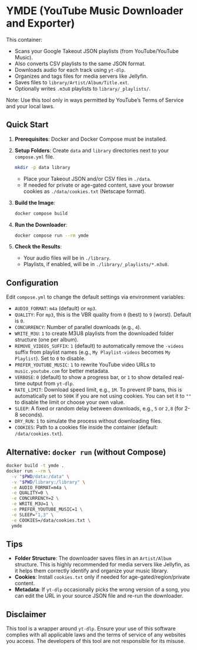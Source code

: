 # YMDE (YouTube Music Downloader and Exporter)

This container:
- Scans your Google Takeout JSON playlists (from YouTube/YouTube Music).
- Also converts CSV playlists to the same JSON format.
- Downloads audio for each track using `yt-dlp`.
- Organizes and tags files for media servers like Jellyfin.
- Saves files to `library/Artist/Album/Title.ext`.
- Optionally writes `.m3u8` playlists to `library/_playlists/`.

Note: Use this tool only in ways permitted by YouTube’s Terms of Service and your local laws.

## Quick Start

1.  **Prerequisites**: Docker and Docker Compose must be installed.

2.  **Setup Folders**: Create `data` and `library` directories next to your `compose.yml` file.

    ```bash
    mkdir -p data library
    ```

    - Place your Takeout JSON and/or CSV files in `./data`.
    - If needed for private or age-gated content, save your browser cookies as `./data/cookies.txt` (Netscape format).

3.  **Build the Image**:

    ```bash
    docker compose build
    ```

4.  **Run the Downloader**:

    ```bash
    docker compose run --rm ymde
    ```

5.  **Check the Results**:
    - Your audio files will be in `./library`.
    - Playlists, if enabled, will be in `./library/_playlists/*.m3u8`.

## Configuration

Edit `compose.yml` to change the default settings via environment variables:

- `AUDIO_FORMAT`: `m4a` (default) or `mp3`.
- `QUALITY`: For `mp3`, this is the VBR quality from `0` (best) to `9` (worst). Default is `0`.
- `CONCURRENCY`: Number of parallel downloads (e.g., `4`).
- `WRITE_M3U`: `1` to create M3U8 playlists from the downloaded folder structure (one per album).
- `REMOVE_VIDEOS_SUFFIX`: `1` (default) to automatically remove the `-videos` suffix from playlist names (e.g., `My Playlist-videos` becomes `My Playlist`). Set to `0` to disable.
- `PREFER_YOUTUBE_MUSIC`: `1` to rewrite YouTube video URLs to `music.youtube.com` for better metadata.
- `VERBOSE`: `0` (default) to show a progress bar, or `1` to show detailed real-time output from `yt-dlp`.
- `RATE_LIMIT`: Download speed limit, e.g., `1M`. To prevent IP bans, this is automatically set to `500K` if you are not using cookies. You can set it to `""` to disable the limit or choose your own value.
- `SLEEP`: A fixed or random delay between downloads, e.g., `5` or `2,8` (for 2-8 seconds).
- `DRY_RUN`: `1` to simulate the process without downloading files.
- `COOKIES`: Path to a cookies file inside the container (default: `/data/cookies.txt`).


## Alternative: `docker run` (without Compose)

```bash
docker build -t ymde .
docker run --rm \
  -v "$PWD/data:/data" \
  -v "$PWD/library:/library" \
  -e AUDIO_FORMAT=m4a \
  -e QUALITY=0 \
  -e CONCURRENCY=2 \
  -e WRITE_M3U=1 \
  -e PREFER_YOUTUBE_MUSIC=1 \
  -e SLEEP="1,3" \
  -e COOKIES=/data/cookies.txt \
  ymde
```

## Tips

- **Folder Structure**: The downloader saves files in an `Artist/Album` structure. This is highly recommended for media servers like Jellyfin, as it helps them correctly identify and organize your music library.
- **Cookies**: Install `cookies.txt` only if needed for age-gated/region/private content.
- **Metadata**: If `yt-dlp` occasionally picks the wrong version of a song, you can edit the URL in your source JSON file and re-run the downloader.

## Disclaimer

This tool is a wrapper around `yt-dlp`. Ensure your use of this software complies with all applicable laws and the terms of service of any websites you access. The developers of this tool are not responsible for its misuse.

